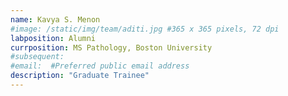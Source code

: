 ```yaml
---
name: Kavya S. Menon
#image: /static/img/team/aditi.jpg #365 x 365 pixels, 72 dpi
labposition: Alumni
currposition: MS Pathology, Boston University
#subsequent: 
#email:  #Preferred public email address
description: "Graduate Trainee"
---
```


